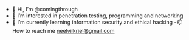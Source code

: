- 👋 Hi, I’m @comingthrough
- 👀 I’m interested in penetration testing, programming and networking
- 🌱 I’m currently learning  information security and ethical hacking
-📫 How to reach me neelvilkriel@gmail.com

<!---
comingthrough/comingthrough is a ✨ special ✨ repository because its `README.md` (this file) appears on your GitHub profile.
You can click the Preview link to take a look at your changes.
--->
